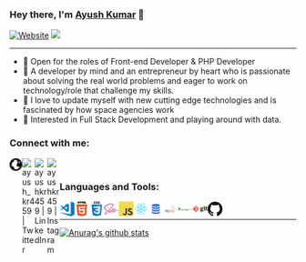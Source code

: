 ### Hey there, I'm [Ayush Kumar][website] 👋

[![Website](https://img.shields.io/website?label=ayushkumar459.me&style=for-the-badge&url=http%3A%2F%2Fayushkumar459.me)](http://ayushkumar459.me)
![](https://komarev.com/ghpvc/?username=ayushkr459)

---

- 💙  Open for the roles of Front-end Developer & PHP Developer
- 💙   A developer by mind and an entrepreneur by heart who is passionate about solving the real world problems and eager to work on technology/role that challenge my skills.
- 💙  I love to update myself with new cutting edge technologies and is fascinated by how space agencies work
- 💙  Interested in Full Stack Development and playing around with data.


### Connect with me:

[<img align="left" alt="ayushkumar459.me" width="22px" src="https://raw.githubusercontent.com/iconic/open-iconic/master/svg/globe.svg" />][website]
[<img align="left" alt="ayush_kr459 | Twitter" width="22px" src="https://cdn.jsdelivr.net/npm/simple-icons@v3/icons/twitter.svg" />][twitter]
[<img align="left" alt="ayushkr459 | LinkedIn" width="22px" src="https://cdn.jsdelivr.net/npm/simple-icons@v3/icons/linkedin.svg" />][linkedin]
[<img align="left" alt="ayushkr459 | Instagram" width="22px" src="https://cdn.jsdelivr.net/npm/simple-icons@v3/icons/instagram.svg" />][instagram]

<br />

### Languages and Tools:

<img align="left" alt="Visual Studio Code" width="26px" src="https://raw.githubusercontent.com/github/explore/80688e429a7d4ef2fca1e82350fe8e3517d3494d/topics/visual-studio-code/visual-studio-code.png" />
<img align="left" alt="HTML5" width="26px" src="https://raw.githubusercontent.com/github/explore/80688e429a7d4ef2fca1e82350fe8e3517d3494d/topics/html/html.png" />
<img align="left" alt="CSS3" width="26px" src="https://raw.githubusercontent.com/github/explore/80688e429a7d4ef2fca1e82350fe8e3517d3494d/topics/css/css.png" />
<img align="left" alt="Sass" width="26px" src="https://raw.githubusercontent.com/github/explore/80688e429a7d4ef2fca1e82350fe8e3517d3494d/topics/sass/sass.png" />
<img align="left" alt="JavaScript" width="26px" src="https://raw.githubusercontent.com/github/explore/80688e429a7d4ef2fca1e82350fe8e3517d3494d/topics/javascript/javascript.png" />
<img align="left" alt="React" width="26px" src="https://raw.githubusercontent.com/github/explore/80688e429a7d4ef2fca1e82350fe8e3517d3494d/topics/react/react.png" />
<img align="left" alt="SQL" width="26px" src="https://raw.githubusercontent.com/github/explore/80688e429a7d4ef2fca1e82350fe8e3517d3494d/topics/sql/sql.png" />
<img align="left" alt="MySQL" width="26px" src="https://raw.githubusercontent.com/github/explore/80688e429a7d4ef2fca1e82350fe8e3517d3494d/topics/mysql/mysql.png" />
<img align="left" alt="MongoDB" width="26px" src="https://raw.githubusercontent.com/github/explore/80688e429a7d4ef2fca1e82350fe8e3517d3494d/topics/mongodb/mongodb.png" />
<img align="left" alt="Git" width="26px" src="https://raw.githubusercontent.com/github/explore/80688e429a7d4ef2fca1e82350fe8e3517d3494d/topics/git/git.png" />
<img align="left" alt="GitHub" width="26px" src="https://raw.githubusercontent.com/github/explore/78df643247d429f6cc873026c0622819ad797942/topics/github/github.png" />


<br />

---
[![Anurag's github stats](https://github-readme-stats.vercel.app/api?username=ayushkr459)](https://github.com/anuraghazra/github-readme-stats)

[website]: http://ayushkumar459.me
[twitter]: https://twitter.com/ayush_kr459
[instagram]: https://instagram.com/ayushkr459
[linkedin]: https://linkedin.com/in/ayushkr459
